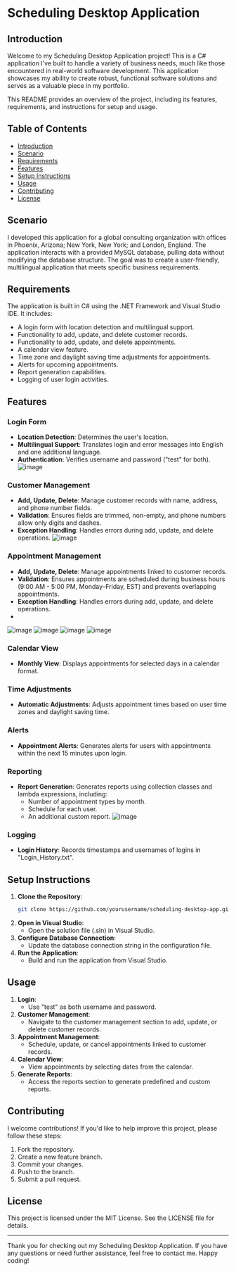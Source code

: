 # Scheduling Desktop Application

## Introduction
Welcome to my Scheduling Desktop Application project! This is a C# application I've built to handle a variety of business needs, much like those encountered in real-world software development. This application showcases my ability to create robust, functional software solutions and serves as a valuable piece in my portfolio.

This README provides an overview of the project, including its features, requirements, and instructions for setup and usage.

## Table of Contents
- [Introduction](#introduction)
- [Scenario](#scenario)
- [Requirements](#requirements)
- [Features](#features)
- [Setup Instructions](#setup-instructions)
- [Usage](#usage)
- [Contributing](#contributing)
- [License](#license)

## Scenario
I developed this application for a global consulting organization with offices in Phoenix, Arizona; New York, New York; and London, England. The application interacts with a provided MySQL database, pulling data without modifying the database structure. The goal was to create a user-friendly, multilingual application that meets specific business requirements.

## Requirements
The application is built in C# using the .NET Framework and Visual Studio IDE. It includes:
- A login form with location detection and multilingual support.
- Functionality to add, update, and delete customer records.
- Functionality to add, update, and delete appointments.
- A calendar view feature.
- Time zone and daylight saving time adjustments for appointments.
- Alerts for upcoming appointments.
- Report generation capabilities.
- Logging of user login activities.

## Features
### Login Form
- **Location Detection**: Determines the user's location.
- **Multilingual Support**: Translates login and error messages into English and one additional language.
- **Authentication**: Verifies username and password ("test" for both).
![image](https://github.com/LorenzoDOrtiz/Scheduler/assets/7910477/24d4b137-5f44-4a1c-a705-769983d3b978)
### Customer Management
- **Add, Update, Delete**: Manage customer records with name, address, and phone number fields.
- **Validation**: Ensures fields are trimmed, non-empty, and phone numbers allow only digits and dashes.
- **Exception Handling**: Handles errors during add, update, and delete operations.
![image](https://github.com/LorenzoDOrtiz/Scheduler/assets/7910477/79d6fcb7-6803-4a2f-b65e-e5686ed4e4ef)


### Appointment Management
- **Add, Update, Delete**: Manage appointments linked to customer records.
- **Validation**: Ensures appointments are scheduled during business hours (9:00 AM - 5:00 PM, Monday–Friday, EST) and prevents overlapping appointments.
- **Exception Handling**: Handles errors during add, update, and delete operations.
- 
![image](https://github.com/LorenzoDOrtiz/Scheduler/assets/7910477/157e36c5-c6cd-46d8-92b4-1afec09b882a)
![image](https://github.com/LorenzoDOrtiz/Scheduler/assets/7910477/7c5c6c4b-aa96-4cd3-bfee-6fc733ee9c3c)
![image](https://github.com/LorenzoDOrtiz/Scheduler/assets/7910477/adb4a2c7-aed5-4ef2-a525-005a50c4ba08)
![image](https://github.com/LorenzoDOrtiz/Scheduler/assets/7910477/541fc858-2918-4806-8f10-d56ea0dcfb35)


### Calendar View
- **Monthly View**: Displays appointments for selected days in a calendar format.

### Time Adjustments
- **Automatic Adjustments**: Adjusts appointment times based on user time zones and daylight saving time.

### Alerts
- **Appointment Alerts**: Generates alerts for users with appointments within the next 15 minutes upon login.

### Reporting
- **Report Generation**: Generates reports using collection classes and lambda expressions, including:
  - Number of appointment types by month.
  - Schedule for each user.
  - An additional custom report.
![image](https://github.com/LorenzoDOrtiz/Scheduler/assets/7910477/26d7178c-27e7-4b2d-9516-1850ad30ed2a)
### Logging
- **Login History**: Records timestamps and usernames of logins in "Login_History.txt".

## Setup Instructions
1. **Clone the Repository**: 
    ```bash
    git clone https://github.com/yourusername/scheduling-desktop-app.git
    ```
2. **Open in Visual Studio**: 
    - Open the solution file (.sln) in Visual Studio.
3. **Configure Database Connection**: 
    - Update the database connection string in the configuration file.
4. **Run the Application**: 
    - Build and run the application from Visual Studio.

## Usage
1. **Login**: 
    - Use "test" as both username and password.
2. **Customer Management**: 
    - Navigate to the customer management section to add, update, or delete customer records.
3. **Appointment Management**: 
    - Schedule, update, or cancel appointments linked to customer records.
4. **Calendar View**: 
    - View appointments by selecting dates from the calendar.
5. **Generate Reports**: 
    - Access the reports section to generate predefined and custom reports.

## Contributing
I welcome contributions! If you'd like to help improve this project, please follow these steps:
1. Fork the repository.
2. Create a new feature branch.
3. Commit your changes.
4. Push to the branch.
5. Submit a pull request.

## License
This project is licensed under the MIT License. See the LICENSE file for details.

---

Thank you for checking out my Scheduling Desktop Application. If you have any questions or need further assistance, feel free to contact me. Happy coding!
